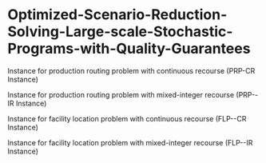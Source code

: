 # Optimized-Scenario-Reduction-Solving-Large-scale-Stochastic-Programs-with-Quality-Guarantees
Instance for production routing problem with continuous recourse (PRP-CR Instance)

Instance for production routing problem with mixed-integer recourse (PRP--IR Instance)

Instance for facility location problem with continuous recourse (FLP--CR Instance) 

Instance for facility location problem with mixed-integer recourse (FLP--IR Instance)
